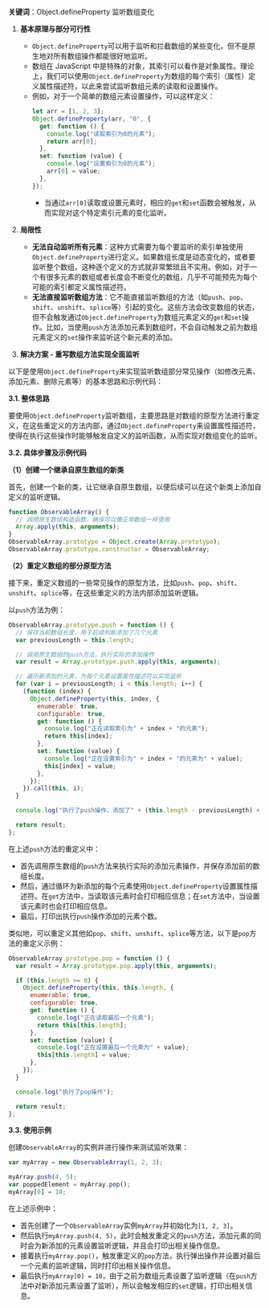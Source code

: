**关键词**：Object.defineProperty 监听数组变化

1. **基本原理与部分可行性**
   - `Object.defineProperty`可以用于监听和拦截数组的某些变化，但不是原生地对所有数组操作都能很好地监听。
   - 数组在 JavaScript 中是特殊的对象，其索引可以看作是对象属性。理论上，我们可以使用`Object.defineProperty`为数组的每个索引（属性）定义属性描述符，以此来尝试监听数组元素的读取和设置操作。
   - 例如，对于一个简单的数组元素设置操作，可以这样定义：
     ```javascript
     let arr = [1, 2, 3];
     Object.defineProperty(arr, "0", {
       get: function () {
         console.log("读取索引为0的元素");
         return arr[0];
       },
       set: function (value) {
         console.log("设置索引为0的元素");
         arr[0] = value;
       },
     });
     ```
     - 当通过`arr[0]`读取或设置元素时，相应的`get`和`set`函数会被触发，从而实现对这个特定索引元素的变化监听。
2. **局限性**

   - **无法自动监听所有元素**：这种方式需要为每个要监听的索引单独使用`Object.defineProperty`进行定义。如果数组长度是动态变化的，或者要监听整个数组，这种逐个定义的方式就非常繁琐且不实用。例如，对于一个有很多元素的数组或者长度会不断变化的数组，几乎不可能预先为每个可能的索引都定义属性描述符。
   - **无法直接监听数组方法**：它不能直接监听数组的方法（如`push`、`pop`、`shift`、`unshift`、`splice`等）引起的变化。这些方法会改变数组的状态，但不会触发通过`Object.defineProperty`为数组元素定义的`get`和`set`操作。比如，当使用`push`方法添加元素到数组时，不会自动触发之前为数组元素定义的`set`操作来监听这个新元素的添加。

3. **解决方案 - 重写数组方法实现全面监听**

以下是使用`Object.defineProperty`来实现监听数组部分常见操作（如修改元素、添加元素、删除元素等）的基本思路和示例代码：

**3.1. 整体思路**

要使用`Object.defineProperty`监听数组，主要思路是对数组的原型方法进行重定义，在这些重定义的方法内部，通过`Object.defineProperty`来设置属性描述符，使得在执行这些操作时能够触发自定义的监听函数，从而实现对数组变化的监听。

**3.2. 具体步骤及示例代码**

**（1）创建一个继承自原生数组的新类**

首先，创建一个新的类，让它继承自原生数组，以便后续可以在这个新类上添加自定义的监听逻辑。

```javascript
function ObservableArray() {
  // 调用原生数组构造函数，确保可以像正常数组一样使用
  Array.apply(this, arguments);
}
ObservableArray.prototype = Object.create(Array.prototype);
ObservableArray.prototype.constructor = ObservableArray;
```

**（2）重定义数组的部分原型方法**

接下来，重定义数组的一些常见操作的原型方法，比如`push`、`pop`、`shift`、`unshift`、`splice`等，在这些重定义的方法内部添加监听逻辑。

以`push`方法为例：

```javascript
ObservableArray.prototype.push = function () {
  // 保存当前数组长度，用于后续判断添加了几个元素
  var previousLength = this.length;

  // 调用原生数组的push方法，执行实际的添加操作
  var result = Array.prototype.push.apply(this, arguments);

  // 遍历新添加的元素，为每个元素设置属性描述符以实现监听
  for (var i = previousLength; i < this.length; i++) {
    (function (index) {
      Object.defineProperty(this, index, {
        enumerable: true,
        configurable: true,
        get: function () {
          console.log("正在读取索引为" + index + "的元素");
          return this[index];
        },
        set: function (value) {
          console.log("正在设置索引为" + index + "的元素为" + value);
          this[index] = value;
        },
      });
    }).call(this, i);
  }

  console.log("执行了push操作，添加了" + (this.length - previousLength) + "个元素");

  return result;
};
```

在上述`push`方法的重定义中：

- 首先调用原生数组的`push`方法来执行实际的添加元素操作，并保存添加前的数组长度。
- 然后，通过循环为新添加的每个元素使用`Object.defineProperty`设置属性描述符。在`get`方法中，当读取该元素时会打印相应信息；在`set`方法中，当设置该元素时也会打印相应信息。
- 最后，打印出执行`push`操作添加的元素个数。

类似地，可以重定义其他如`pop`、`shift`、`unshift`、`splice`等方法，以下是`pop`方法的重定义示例：

```javascript
ObservableArray.prototype.pop = function () {
  var result = Array.prototype.pop.apply(this, arguments);

  if (this.length >= 0) {
    Object.defineProperty(this, this.length, {
      enumerable: true,
      configurable: true,
      get: function () {
        console.log("正在读取最后一个元素");
        return this[this.length];
      },
      set: function (value) {
        console.log("正在设置最后一个元素为" + value);
        this[this.length] = value;
      },
    });
  }

  console.log("执行了pop操作");

  return result;
};
```

**3.3. 使用示例**

创建`ObservableArray`的实例并进行操作来测试监听效果：

```javascript
var myArray = new ObservableArray(1, 2, 3);

myArray.push(4, 5);
var poppedElement = myArray.pop();
myArray[0] = 10;
```

在上述示例中：

- 首先创建了一个`ObservableArray`实例`myArray`并初始化为`[1, 2, 3]`。
- 然后执行`myArray.push(4, 5)`，此时会触发重定义的`push`方法，添加元素的同时会为新添加的元素设置监听逻辑，并且会打印出相关操作信息。
- 接着执行`myArray.pop()`，触发重定义的`pop`方法，执行弹出操作并设置对最后一个元素的监听逻辑，同时打印出相关操作信息。
- 最后执行`myArray[0] = 10`，由于之前为数组元素设置了监听逻辑（在`push`方法中对新添加元素设置了监听），所以会触发相应的`set`逻辑，打印出相关信息。
